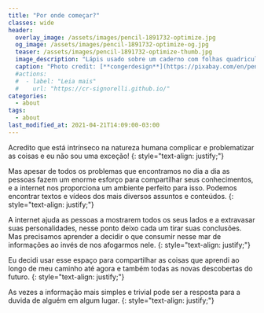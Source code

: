 ```yaml
---
title: "Por onde começar?"
classes: wide
header:
  overlay_image: /assets/images/pencil-1891732-optimize.jpg
  og_image: /assets/images/pencil-1891732-optimize-og.jpg
  teaser: /assets/images/pencil-1891732-optimize-thumb.jpg
  image_description: "Lápis usado sobre um caderno com folhas quadriculadas"
  caption: "Photo credit: [**congerdesign**](https://pixabay.com/en/pencil-notes-chewed-paper-ball-1891732/)"
  #actions:
  #  - label: "Leia mais"
  #    url: "https://cr-signorelli.github.io/"
categories:
  - about
tags:
  - about
last_modified_at: 2021-04-21T14:09:00-03:00
---
```


Acredito que está intrínseco na natureza humana complicar e problematizar as coisas e eu não sou uma exceção!
{: style="text-align: justify;"}

Mas apesar de todos os problemas que encontramos no dia a dia as pessoas fazem um enorme esforço para compartilhar seus conhecimentos, e a internet nos proporciona um ambiente perfeito para isso. Podemos encontrar textos e vídeos dos mais diversos assuntos e conteúdos.
{: style="text-align: justify;"}

A internet ajuda as pessoas a mostrarem todos os seus lados e a extravasar suas personalidades, nesse ponto deixo cada um tirar suas conclusões. Mas precisamos aprender a decidir o que consumir nesse mar de informações ao invés de nos afogarmos nele.
{: style="text-align: justify;"}

Eu decidi usar esse espaço para compartilhar as coisas que aprendi ao longo de meu caminho até agora e também todas as novas descobertas do futuro.
{: style="text-align: justify;"}

As vezes a informação mais simples e trivial pode ser a resposta para a duvida de alguém em algum lugar.
{: style="text-align: justify;"}
